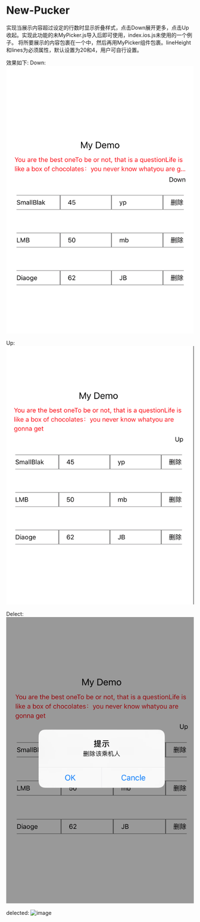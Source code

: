 # New-Pucker
实现当展示内容超过设定的行数时显示折叠样式，点击Down展开更多，点击Up收起。实现此功能的未MyPicker.js导入后即可使用，index.ios.js未使用的一个例子。
将所要展示的内容包裹在一个<Text/>中，然后再用MyPicker组件包裹。lineHeight和lines为必须属性，默认设置为20和4，用户可自行设置。  

效果如下:
Down:
![image](https://github.com/guangying123/New-Pucker/blob/master/Down.png)

Up:
![image](https://github.com/guangying123/New-Pucker/blob/master/Up.png)

Delect:
![image](https://github.com/guangying123/New-Pucker/blob/master/Delect.png)

delected:
![image](https://github.com/guangying123/New-Pucker/blob/master/delected.png)
